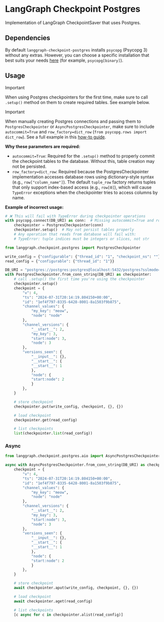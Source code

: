 # LangGraph Checkpoint Postgres

Implementation of LangGraph CheckpointSaver that uses Postgres.

## Dependencies

By default `langgraph-checkpoint-postgres` installs `psycopg` (Psycopg 3) without any extras. However, you can choose a specific installation that best suits your needs [here](https://www.psycopg.org/psycopg3/docs/basic/install.html) (for example, `psycopg[binary]`).

## Usage

> [!IMPORTANT]
> When using Postgres checkpointers for the first time, make sure to call `.setup()` method on them to create required tables. See example below.

> [!IMPORTANT]
> When manually creating Postgres connections and passing them to `PostgresCheckpointer` or `AsyncPostgresCheckpointer`, make sure to include `autocommit=True` and `row_factory=dict_row` (`from psycopg.rows import dict_row`). See a full example in this [how-to guide](https://langchain-ai.github.io/langgraph/how-tos/persistence_postgres/).
>
> **Why these parameters are required:**
> - `autocommit=True`: Required for the `.setup()` method to properly commit the checkpoint tables to the database. Without this, table creation may not be persisted.
> - `row_factory=dict_row`: Required because the PostgresCheckpointer implementation accesses database rows using dictionary-style syntax (e.g., `row["column_name"]`). The default `tuple_row` factory returns tuples that only support index-based access (e.g., `row[0]`), which will cause `TypeError` exceptions when the checkpointer tries to access columns by name.
>
> **Example of incorrect usage:**
> ```python
> # ❌ This will fail with TypeError during checkpointer operations
> with psycopg.connect(DB_URI) as conn:  # Missing autocommit=True and row_factory=dict_row
>     checkpointer = PostgresCheckpointer(conn)
>     checkpointer.setup()  # May not persist tables properly
>     # Any operation that reads from database will fail with:
>     # TypeError: tuple indices must be integers or slices, not str
> ```

```python
from langgraph.checkpoint.postgres import PostgresCheckpointer

write_config = {"configurable": {"thread_id": "1", "checkpoint_ns": ""}}
read_config = {"configurable": {"thread_id": "1"}}

DB_URI = "postgres://postgres:postgres@localhost:5432/postgres?sslmode=disable"
with PostgresCheckpointer.from_conn_string(DB_URI) as checkpointer:
    # call .setup() the first time you're using the checkpointer
    checkpointer.setup()
    checkpoint = {
        "v": 4,
        "ts": "2024-07-31T20:14:19.804150+00:00",
        "id": "1ef4f797-8335-6428-8001-8a1503f9b875",
        "channel_values": {
            "my_key": "meow",
            "node": "node"
        },
        "channel_versions": {
            "__start__": 2,
            "my_key": 3,
            "start:node": 3,
            "node": 3
        },
        "versions_seen": {
            "__input__": {},
            "__start__": {
            "__start__": 1
            },
            "node": {
            "start:node": 2
            }
        },
    }

    # store checkpoint
    checkpointer.put(write_config, checkpoint, {}, {})

    # load checkpoint
    checkpointer.get(read_config)

    # list checkpoints
    list(checkpointer.list(read_config))
```

### Async

```python
from langgraph.checkpoint.postgres.aio import AsyncPostgresCheckpointer

async with AsyncPostgresCheckpointer.from_conn_string(DB_URI) as checkpointer:
    checkpoint = {
        "v": 4,
        "ts": "2024-07-31T20:14:19.804150+00:00",
        "id": "1ef4f797-8335-6428-8001-8a1503f9b875",
        "channel_values": {
            "my_key": "meow",
            "node": "node"
        },
        "channel_versions": {
            "__start__": 2,
            "my_key": 3,
            "start:node": 3,
            "node": 3
        },
        "versions_seen": {
            "__input__": {},
            "__start__": {
            "__start__": 1
            },
            "node": {
            "start:node": 2
            }
        },
    }

    # store checkpoint
    await checkpointer.aput(write_config, checkpoint, {}, {})

    # load checkpoint
    await checkpointer.aget(read_config)

    # list checkpoints
    [c async for c in checkpointer.alist(read_config)]
```
